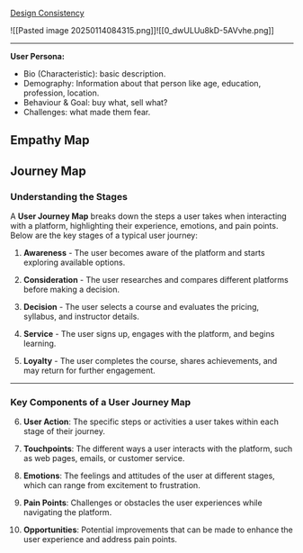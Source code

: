 [Design Consistency](https://www.uxpin.com/studio/blog/guide-design-consistency-best-practices-ui-ux-designers/)

![[Pasted image 20250114084315.png]]![[0_dwULUu8kD-5AVvhe.png]]

---

**User Persona:**
+ Bio (Characteristic): basic description.
+ Demography: Information about that person like age, education, profession, location.
+ Behaviour & Goal: buy what, sell what?
+ Challenges: what made them fear.

## Empathy Map

## Journey Map
### Understanding the Stages

A **User Journey Map** breaks down the steps a user takes when interacting with a platform, highlighting their experience, emotions, and pain points. Below are the key stages of a typical user journey:

1. **Awareness** - The user becomes aware of the platform and starts exploring available options.
    
2. **Consideration** - The user researches and compares different platforms before making a decision.
    
3. **Decision** - The user selects a course and evaluates the pricing, syllabus, and instructor details.
    
4. **Service** - The user signs up, engages with the platform, and begins learning.
    
5. **Loyalty** - The user completes the course, shares achievements, and may return for further engagement.
    

---

### Key Components of a User Journey Map

6. **User Action**: The specific steps or activities a user takes within each stage of their journey.
    
7. **Touchpoints**: The different ways a user interacts with the platform, such as web pages, emails, or customer service.
    
8. **Emotions**: The feelings and attitudes of the user at different stages, which can range from excitement to frustration.
    
9. **Pain Points**: Challenges or obstacles the user experiences while navigating the platform.
    
10. **Opportunities**: Potential improvements that can be made to enhance the user experience and address pain points.
